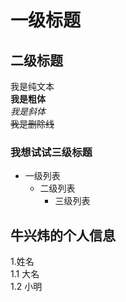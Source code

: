 # 一级标题
## 二级标题
我是纯文本  
**我是粗体**  
*我是斜体*  
~~我是删除线~~   
### 我想试试三级标题  
- 一级列表  
  - 二级列表  
    - 三级列表
## 牛兴炜的个人信息  
 1.姓名  
   1.1 大名  
   1.2 小明
 

